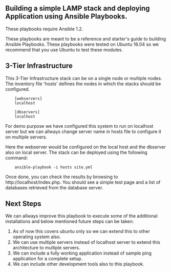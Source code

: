 Building a simple LAMP stack and deploying Application using Ansible Playbooks.
-------------------------------------------

These playbooks require Ansible 1.2.

These playbooks are meant to be a reference and starter's guide to building
Ansible Playbooks. These playbooks were tested on Ubuntu 16.04 so we recommend
that you use Ubuntu to test these modules.

## 3-Tier Infrastructure

This 3-Tier Infrastructure stack can be on a single node or multiple nodes. The inventory file
'hosts' defines the nodes in which the stacks should be configured.

        [webservers]
        localhost

        [dbservers]
        localhost

For demo purpose we have configured this system to run on localhost server but we can allways change server name in hosts file to configure it on multiple servers.

Here the webserver would be configured on the local host and the dbserver also on local server. 
The stack can be deployed using the following command:

        ansible-playbook -i hosts site.yml

Once done, you can check the results by browsing to http://localhost/index.php.
You should see a simple test page and a list of databases retrieved from the
database server.

## Next Steps

We can allways improve this playbook to execute some of the additional installations and below mentioned future steps can be taken:

1) As of now this covers ubuntu only so we can extend this to other operating system also.
2) We can use multiple servers instead of localhost server to extend this architecture to multiple servers.
3) We can include a fully working application instead of sample ping application for a complete setup.
4) We can include other development tools also to this playbook. 
